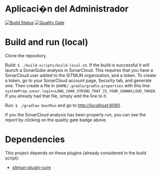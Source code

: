# Aplicaci�n del Administrador
[![Build Status](https://travis-ci.org/sitmun/sitmun-admin-app.svg?branch=master)](https://travis-ci.org/sitmun/sitmun-admin-app)
[![Quality Gate](https://sonarcloud.io/api/badges/gate?key=sitmun-admin-app)](https://sonarcloud.io/dashboard?id=sitmun-admin-app)

# Build and run (local)
Clone the repository.

Build: `$ ./build-scripts/build-local.sh`. If the build is successful it will launch a SonarQube analysis in SonarCloud. This requires that you have a SonarCloud user added to the SITMUN organization, and a token. To create a token, go to your SonarCloud account page, Security tab, and generate one. Then create a file in `$HOME/.gradle/gradle.properties` with this line: `systemProp.sonar.login=LONG_CHAR_STRING_THAT_IS_YOUR_SONARCLOUD_TOKEN`. If you already had that file, simply add the line to it.

Run: `$ ./gradlew bootRun` and go to <http://localhost:8080>.

If you the SonarCloud analysis has been properly run, you can see the report by clicking on the quality gate badge above.

# Dependencies
This project depends on these plugins (already considered in the build script):

- [sitmun-plugin-core](https://github.com/sitmun/sitmun-plugin-core)
